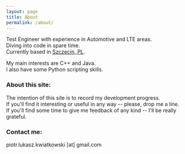 ```yaml
---
layout: page
title: About
permalink: /about/
---
```


Test Engineer with experience in Automotive and LTE areas.<br>
Diving into code in spare time.<br>
Currently based in [Szczecin, PL](https://en.wikipedia.org/wiki/Szczecin).

My main interests are C++ and Java.<br>
I also have some Python scripting skills.

### About this site:

The intention of this site is to record my development progress.<br>
If you'll find it interesting or useful in any way -- please, drop me a line.<br>
If you'll find some time to give me feedback of any kind -- I'll be really grateful.<br>

<!-- Site was created with [Jekyll](https://jekyllrb.com/) (precisely with [Jekyll Now](http://www.jekyllnow.com/)) and I can highly recommend it to anybody wanting to quickly establish a blog website. -->

### Contact me:

piotr.lukasz.kwiatkowski [at] gmail.com
<!-- [![mail][mail-image]][mail-address]
&nbsp;<a href="mailto:piotr.lukasz.kwiatkowski@gmail.com">piotr.lukasz.kwiatkowski@gmail.com</a>-->

[mail-image]: /images/mail-image.png
[mail-address]: mailto:piotr.lukasz.kwiatkowski@gmail.com
